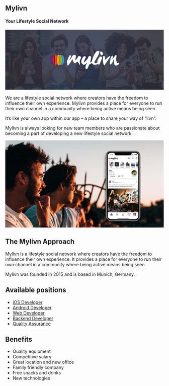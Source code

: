 
## Mylivn
#### Your Lifestyle Social Network

![](assets/cover1.png)

We are a lifestyle social network where creators have the freedom to influence their own experience. Mylivn provides a place for everyone to run their own channel in a community where being active means being seen. 

It’s like your own app within our app – a place to share your way of “livn”. 

Mylivn is always looking for new team members who are passionate about becoming a part of developing a new lifestyle social network.

![](assets/cover2.png)

## The Mylivn Approach 

Mylivn is a lifestyle social network where creators have the freedom to influence their own experience. It provides a place for everyone to run their own channel in a community where being active means being seen.

Mylivn was founded in 2015 and is based in Munich, Germany.

## Available positions 

- [iOS Developer](https://github.com/mylivn-gmbh/jobs/blob/master/ios-developer.md)
- [Android Developer](https://github.com/mylivn-gmbh/jobs/blob/master/android-developer.md)
- [Web Developer](https://github.com/mylivn-gmbh/jobs/blob/master/web-developer.md)
- [Backend Developer](https://github.com/mylivn-gmbh/jobs/blob/master/backend-developer.md)
- [Quality Assurance](https://github.com/mylivn-gmbh/jobs/blob/master/quality-assurance.md)


## Benefits

- Quality equipment
- Competitive salary
- Great location and new office
- Family friendly company
- Free snacks and drinks
- New technologies